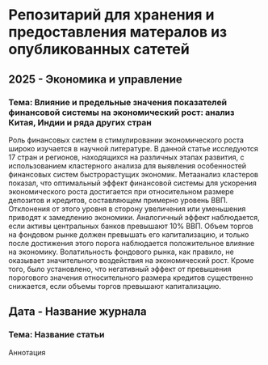 # Репозитарий для хранения и предоставления матералов из опубликованных сатетей

## 2025 - Экономика и управление

### Тема: Влияние и предельные значения показателей финансовой системы на экономический рост: анализ Китая, Индии и ряда других стран

Роль финансовых систем в стимулировании экономического роста широко изучается в научной литературе. В данной статье исследуются 17 стран и регионов, находящихся на различных этапах развития, с использованием кластерного анализа для выявления особенностей финансовых систем быстрорастущих экономик. Метаанализ кластеров показал, что оптимальный эффект финансовой системы для ускорения экономического роста достигается при относительном размере депозитов и кредитов, составляющем примерно уровень ВВП. Отклонения от этого уровня в сторону увеличения или уменьшения приводят к замедлению экономики. Аналогичный эффект наблюдается, если активы центральных банков превышают 10% ВВП. Объем торгов на фондовом рынке должен превышать его капитализацию, и только после достижения этого порога наблюдается положительное влияние на экономику. Волатильность фондового рынка, как правило, не оказывает значительного воздействия на экономический рост. Кроме того, было установлено, что негативный эффект от превышения порогового значения относительного размера кредитов существенно снижается, если объемы торгов превышают капитализацию.

## Дата - Название журнала

### Тема: Название статьи

Аннотация

